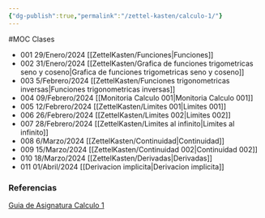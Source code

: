 ```yaml
---
{"dg-publish":true,"permalink":"/zettel-kasten/calculo-1/"}
---
```


#MOC
Clases
- 001 29/Enero/2024 [[ZettelKasten/Funciones\|Funciones]]
- 002 31/Enero/2024 [[ZettelKasten/Grafica de funciones trigometricas seno y coseno\|Grafica de funciones trigometricas seno y coseno]]
- 003 5/Febrero/2024 [[ZettelKasten/Funciones trigonometricas inversas\|Funciones trigonometricas inversas]]
- 004 09/Febrero/2024 [[Monitoria Calculo 001\|Monitoria Calculo 001]]
- 005 12/Febrero/2024 [[ZettelKasten/Limites 001\|Limites 001]]
- 006 26/Febrero/2024 [[ZettelKasten/Limites 002\|Limites 002]]
- 007 28/Febrero/2024 [[ZettelKasten/Limites al infinito\|Limites al infinito]]
- 008 6/Marzo/2024 [[ZettelKasten/Continuidad\|Continuidad]]
- 009 15/Marzo/2024 [[ZettelKasten/Continuidad 002\|Continuidad 002]]
- 010 18/Marzo/2024 [[ZettelKasten/Derivadas\|Derivadas]]
- 011 01/Abril/2024 [[Derivacion implicita\|Derivacion implicita]]

### Referencias

[Guia de Asignatura  Calculo 1 ](https://docs.google.com/document/d/1zF320tPeUo_ueHYRxPsD2RlP2SDbdePSx6oP4iwRHSY/edit?usp=sharing)
